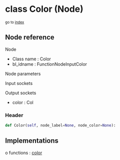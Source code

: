 # class Color (Node)

<sub>go to [index](/docs/index.md)</sub>

## Node reference

Node
 - Class name : Color
 - bl_idname : FunctionNodeInputColor

Node parameters

Input sockets

Output sockets
 - color : Col

### Header

``` python
def Color(self, node_label=None, node_color=None):
```

## Implementations

o functions : [color](/docs/GeoNodes_classes/GLOBAL.md#color)


